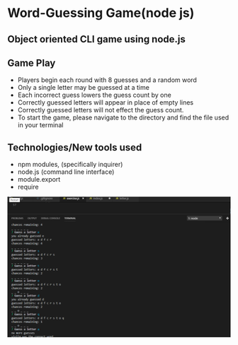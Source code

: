 # Word-Guessing Game(node js)
## Object oriented CLI game using node.js

## Game Play

- Players begin each round with 8 guesses and a random word
- Only a single letter may be guessed at a time
- Each incorrect guess lowers the guess count by one
- Correctly guessed letters will appear in place of empty lines 
- Correctly guessed letters will not effect the guess count.
- To start the game, please navigate to the directory and find the file used
in your terminal

## Technologies/New tools used
- npm modules, (specifically inquirer)
- node.js (command line interface)
- module.export
- require

![](guess.gif)

